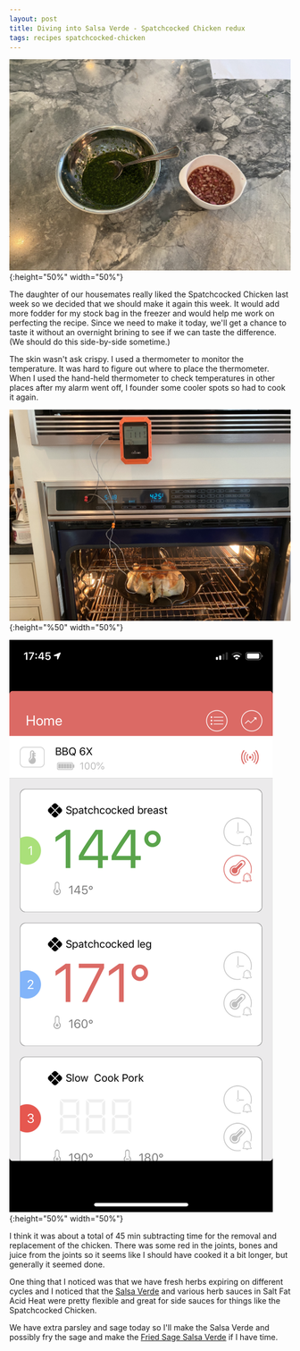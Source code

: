 ```yaml
---
layout: post
title: Diving into Salsa Verde - Spatchcocked Chicken redux
tags: recipes spatchcocked-chicken
---
```

![Salsa Verde](/images/salsa-verde.jpeg){:height="50%" width="50%"}

The daughter of our housemates really liked the Spatchcocked Chicken last week so we decided that we should make it again this week. It would add more fodder for my stock bag in the freezer and would help me work on perfecting the recipe. Since we need to make it today, we'll get a chance to taste it without an overnight brining to see if we can taste the difference. (We should do this side-by-side sometime.)

The skin wasn't ask crispy. I used a thermometer to monitor the temperature. It was hard to figure out where to place the thermometer. When I used the hand-held thermometer to check temperatures in other places after my alarm went off, I founder some cooler spots so had to cook it again.

![Spatchcocked Thermometer](/images/spatchcocked-thermometer.jpeg){:height="%50" width="50%"}

![Spatchcocked Temperature](/images/spatchcocked-temp.png){:height="50%" width="50%"}

I think it was about a total of 45 min subtracting time for the removal and replacement of the chicken. There was some red in the joints, bones and juice from the joints so it seems like I should have cooked it a bit longer, but generally it seemed done.

One thing that I noticed was that we have fresh herbs expiring on different cycles and I noticed that the [Salsa Verde](/recipes/Basic-Salsa-Verde.html) and various herb sauces in Salt Fat Acid Heat were pretty flexible and great for side sauces for things like the Spatchcocked Chicken.

We have extra parsley and sage today so I'll make the Salsa Verde and possibly fry the sage and make the [Fried Sage Salsa Verde](/recipes/Fried-Sage-Salsa-Verde.html) if I have time.